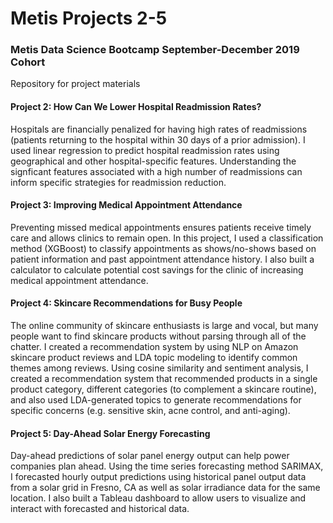 # Metis Projects 2-5
### Metis Data Science Bootcamp September-December 2019 Cohort

Repository for project materials<br>
#### Project 2: How Can We Lower Hospital Readmission Rates?
Hospitals are financially penalized for having high rates of readmissions (patients returning to the hospital within 30 days of a prior admission). I used linear regression to predict hospital readmission rates using geographical and other hospital-specific features. Understanding the signficant features associated with a high number of readmissions can inform specific strategies for readmission reduction.
<br>
#### Project 3: Improving Medical Appointment Attendance
Preventing missed medical appointments ensures patients receive timely care and allows clinics to remain open. In this project, I used a classification method (XGBoost) to classify appointments as shows/no-shows based on patient information and past appointment attendance history. I also built a calculator to calculate potential cost savings for the clinic of increasing medical appointment attendance.
<br>
#### Project 4: Skincare Recommendations for Busy People
The online community of skincare enthusiasts is large and vocal, but many people want to find skincare products without parsing through all of the chatter. I created a recommendation system by using NLP on Amazon skincare product reviews and LDA topic modeling to identify common themes among reviews. Using cosine similarity and sentiment analysis, I created a recommendation system that recommended products in a single product category, different categories (to complement a skincare routine), and also used LDA-generated topics to generate recommendations for specific concerns (e.g. sensitive skin, acne control, and anti-aging).
<br>
#### Project 5: Day-Ahead Solar Energy Forecasting
Day-ahead predictions of solar panel energy output can help power companies plan ahead. Using the time series forecasting method SARIMAX, I forecasted hourly output predictions using historical panel output data from a solar grid in Fresno, CA as well as solar irradiance data for the same location. I also built a Tableau dashboard to allow users to visualize and interact with forecasted and historical data.
<br>
